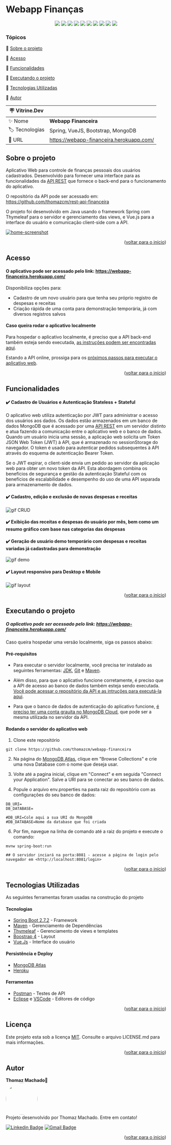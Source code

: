 
<a name="readme-top"></a>

<h1>Webapp Finanças</h1> 

<p align="center">
  <img src="https://img.shields.io/static/v1?label=Spring&message=framework&color=blue&style=for-the-badge&logo=Spring"/>
  <img src="https://img.shields.io/static/v1?label=Heroku&message=deploy&color=blue&style=for-the-badge&logo=Heroku"/>
  <img src="https://img.shields.io/static/v1?label=MongoDB&message=database&color=blue&style=for-the-badge&logo=mongodb"/>
  <img src="http://img.shields.io/static/v1?label=Java&message=17&color=red&style=for-the-badge&logo=openjdk"/>
  <img src="http://img.shields.io/static/v1?label=Vue&message=2.7.1&color=blue&style=for-the-badge&logo=v"/>
  <img src="http://img.shields.io/static/v1?label=axios&message=1.3.4&color=blue&style=for-the-badge&logo=axios"/>
  <img src="http://img.shields.io/static/v1?label=Thymeleaf&message=3.0.15&color=green&style=for-the-badge&logo=thymeleaf"/>
  <img src="http://img.shields.io/static/v1?label=Bootstrap&message=4&color=purple&style=for-the-badge&logo=bootstrap"/>
  <img src="http://img.shields.io/static/v1?label=STATUS&message=CONCLUIDO&color=GREEN&style=for-the-badge"/>
  <img src="http://img.shields.io/static/v1?label=License&message=MIT&color=green&style=for-the-badge"/>

### Tópicos 

:small_blue_diamond: [Sobre o projeto](#sobre-o-projeto)

:small_blue_diamond: [Acesso](#acesso)

:small_blue_diamond: [Funcionalidades](#funcionalidades)

:small_blue_diamond: [Executando o projeto](#executando-o-projeto)

:small_blue_diamond: [Tecnologias Utilizadas](#tecnologias-utilizadas)

:small_blue_diamond: [Autor](#autor)

| :placard: Vitrine.Dev |     |
| -------------  | --- |
| :sparkles: Nome        | **Webapp Financeira**
| :label: Tecnologias | Spring, VueJS, Bootstrap, MongoDB
| :rocket: URL         |  https://webapp-financeira.herokuapp.com/


## Sobre o projeto 

Aplicativo Web para controle de finanças pessoais dos usuários cadastrados. Desenvolvido para fornecer uma interface para as funcionalidades da [API REST](https://github.com/thomazcm/rest-api-financeira) que fornece o back-end para o funcionamento do aplicativo.
  
O repositório da API pode ser acessado em: https://github.com/thomazcm/rest-api-financeira

O projeto foi desenvolvido em Java usando o framework Spring com Thymeleaf para o servidor e gerenciamento das views, e Vue.js para a interface do usuário e comunicação client-side com a API.


[![home-screenshot](https://github.com/thomazcm/webapp-financeira/blob/master/github/home.png?raw=true#vitrinedev)](https://webapp-financeira.herokuapp.com/)
<p align="right">(<a href="#readme-top">voltar para o início</a>)</p>

## Acesso
  #### O aplicativo pode ser acessado pelo link: https://webapp-financeira.herokuapp.com/
  
  Disponibiliza opções para:
 - Cadastro de um novo usuário para que tenha seu próprio registro de despesas e receitas
 - Criação rápida de uma conta para demonstração temporária, já com diversos registros salvos

 #### Caso queira rodar o aplicativo localmente 
  
Para hospedar o aplicativo localmente, é preciso que a API  back-end também esteja sendo executada, [as instruções podem ser encontradas aqui](https://github.com/thomazcm/rest-api-financeira#pr%C3%A9-requisitos).

Estando a API online, prossiga para os [próximos passos para executar o aplicativo web]().
<p align="right">(<a href="#readme-top">voltar para o início</a>)</p>

## Funcionalidades

####  :heavy_check_mark: Cadastro de Usuários e Autenticação Stateless  + Stateful
O aplicativo web utiliza autenticação por JWT para administrar o acesso dos usuários aos dados.  Os dados estão armazenados em um banco de dados MongoDB que é acessado por uma [API REST](https://github.com/thomazcm/rest-api-financeira) em um servidor distinto e atua fazendo a comunicação entre o aplicativo web e o banco de dados. Quando um usuário inicia uma sessão, a aplicação web solicita um Token JSON Web Token (JWT) à API, que é armazenado no  sessionStorage do navegador. O token é usado para autenticar pedidos subsequentes à API através do esquema de autenticação Bearer Token.

Se o JWT expirar, o client-side envia um pedido ao servidor da aplicação web para obter um novo token da API. Esta abordagem combina os benefícios de segurança e gestão da autenticação Stateful com os benefícios de escalabilidade e desempenho do uso de uma API separada para armazenamento de dados.

#### :heavy_check_mark: Cadastro, edição e exclusão de novas despesas e receitas

![gif CRUD](https://github.com/thomazcm/webapp-financeira/blob/master/github/gif-crud.gif)

#### :heavy_check_mark: Exibição das receitas e despesas do usuário por mês, bem como um resumo gráfico com base nas categorias das despesas

#### :heavy_check_mark: Geração de usuário demo temporário com despesas e receitas variadas já cadastradas para demonstração

![gif demo](https://github.com/thomazcm/webapp-financeira/blob/master/github/gif-demo.gif)

#### :heavy_check_mark: Layout responsivo para Desktop e Mobile

![gif layout](https://github.com/thomazcm/webapp-financeira/blob/master/github/gif-layout.gif)

<p align="right">(<a href="#readme-top">voltar para o início</a>)</p>

## Executando o projeto
##### O aplicativo pode ser acessado pelo link: https://webapp-financeira.herokuapp.com/
Caso queira hospedar uma versão localmente, siga os passos abaixo:

#### Pré-requisitos
- Para executar o servidor localmente, você precisa ter instalado as seguintes ferramentas: [JDK](https://www.java.com/pt-BR/download/), [Git](https://git-scm.com/) e [Maven](https://maven.apache.org/install.html).

- Além disso, para que o aplicativo funcione corretamente, é preciso que a API de acesso ao banco de dados também esteja sendo executada.  [Você pode acessar o repositório da API e as intruções para executá-la aqui](https://github.com/thomazcm/rest-api-financeira#pr%C3%A9-requisitos).
- Para que o banco de dados de autenticação do aplicativo funcione, [é preciso ter uma conta grauita no MongoDB Cloud](https://account.mongodb.com/account/register), que pode ser a mesma utilizada no servidor da API.

#### Rodando o servidor do aplicativo web

1. Clone este repositório
```
git clone https://github.com/thomazcm/webapp-financeira
```
2. Na página do [MongoDB Atlas](https://cloud.mongodb.com/), clique em "Browse Collections" e crie uma nova Database com o nome que deseja usar.

3. Volte até a pagina inicial, clique em "Connect" e em seguida "Connect your Application". Salve a URI para se conectar ao seu banco de dados.

4. Popule o arquivo env.properties na pasta raiz do repositório com as configurações do seu banco de dados:

```
DB_URI=
DB_DATABASE=

#DB_URI=Cole aqui a sua URI do MongoDB
#DB_DATABASE=Nome da database que foi criada
```

6. Por fim, navegue na linha de comando até a raiz do projeto e execute o comando:
```
mvnw spring-boot:run

## O servidor inciará na porta:8081 - acesse a página de login pelo navegador em <http://localhost:8081/login>
```

<p align="right">(<a href="#readme-top">voltar para o início</a>)</p>

## Tecnologias Utilizadas
As seguintes ferramentas foram usadas na construção do projeto

#### Tecnologias
- [Spring Boot 2.7.2](https://spring.io/projects/spring-boot) - Framework
- [Maven](https://maven.apache.org/) - Gerenciamento de Dependências
- [Thymeleaf](https://www.thymeleaf.org/) - Gerenciamento de views e templates
- [Boostrap 4](https://getbootstrap.com/) - Layout
- [Vue.Js](https://vuejs.org/) - Interface do usuário

#### Persistência e Deploy
- [MongoDB Atlas](https://www.mongodb.com/atlas/database)
- [Heroku](https://www.heroku.com/)

#### Ferramentas
- [Postman](https://www.postman.com/) - Testes de API
- [Eclipse](https://www.eclipse.org/) e [VSCode](https://code.visualstudio.com/) - Editores de código

<p align="right">(<a href="#readme-top">voltar para o início</a>)</p>

## Licença

Este projeto esta sob a licença [MIT](./LICENSE). Consulte o arquivo LICENSE.md para mais informações.

<p align="right">(<a href="#readme-top">voltar para o início</a>)</p>

## Autor
<b>Thomaz Machado</b>🚀<br />
 <img style="border-radius: 50%;" src="https://avatars.githubusercontent.com/u/71472870?s=460&u=61b426b901b8fe02e12019b1fdb67bf0072d4f00&v=4" width="100px;" alt=""/><br />
Projeto desenvolvido por Thomaz Machado. Entre em contato!  

[![Linkedin Badge](https://img.shields.io/badge/-Thomaz-blue?style=flat-square&logo=Linkedin&logoColor=white&link=https://www.linkedin.com/in/tgmarinho/)](https://www.linkedin.com/in/tgmarinho/) 
[![Gmail Badge](https://img.shields.io/badge/-thomazcm@gmail.com-c14438?style=flat-square&logo=Gmail&logoColor=white&link=mailto:thomazcm@gmail.com)](mailto:thomazcm@gmail.com)
 
 <p align="right">(<a href="#readme-top">voltar para o início</a>)</p>
